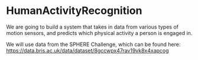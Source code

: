 # HumanActivityRecognition

We are going to build a system that takes in data from various types of motion sensors, and predicts which physical activity a person is engaged in.

We will use data from the SPHERE Challenge, which can be found here: https://data.bris.ac.uk/data/dataset/8gccwpx47rav19vk8x4xapcog
